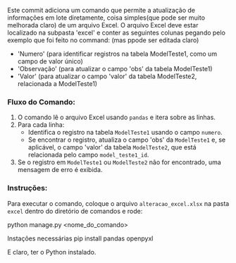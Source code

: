 Este commit adiciona um comando que permite a atualização de informações em lote diretamente, coisa simples(que pode ser muito melhorada claro) de um arquivo Excel. O arquivo Excel deve estar localizado na subpasta 'excel' e conter as seguintes colunas pegando pelo exemplo que foi feito no command: (mas ppode ser editada claro)

- 'Numero' (para identificar registros na tabela ModelTeste1, como um campo de valor único)
- 'Observação' (para atualizar o campo 'obs' da tabela ModelTeste1)
- 'Valor' (para atualizar o campo 'valor' da tabela ModelTeste2, relacionada a ModelTeste1)

### Fluxo do Comando:
1. O comando lê o arquivo Excel usando `pandas` e itera sobre as linhas.
2. Para cada linha:
    - Identifica o registro na tabela `ModelTeste1` usando o campo `numero`.
    - Se encontrar o registro, atualiza o campo 'obs' da `ModelTeste1` e, se aplicável, o campo 'valor' da tabela `ModelTeste2`, que está relacionada pelo campo `model_teste1_id`.
3. Se o registro em `ModelTeste1` ou `ModelTeste2` não for encontrado, uma mensagem de erro é exibida.

### Instruções:
Para executar o comando, coloque o arquivo `alteracao_excel.xlsx` na pasta `excel` dentro do diretório de comandos e rode:

python manage.py <nome_do_comando>

Instações necessárias pip install pandas openpyxl

E claro, ter o Python instalado.
